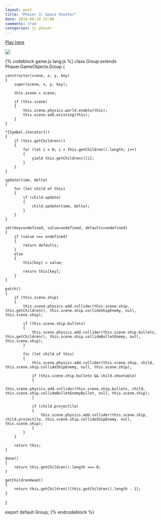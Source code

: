 ```yaml
---
layout: post
title: "Phaser 3: Space Shooter"
date: 2018-09-28 12:00
comments: true
categories: js phaser
---
```


[Play here](/dist/phaser/spaceshooter/)

<img src="/images/posts/phaser-3-space-shooter.png"/>

{% codeblock game.js lang:js %}
class Group extends Phaser.GameObjects.Group
{

	constructor(scene, x, y, key)
	{
		super(scene, x, y, key);

		this.scene = scene;

		if (this.scene)
		{
			this.scene.physics.world.enable(this);
			this.scene.add.existing(this);
		}
	}

	*[Symbol.iterator]()
	{
		if (this.getChildren())
		{
			for (let i = 0; i < this.getChildren().length; i++)
			{
				yield this.getChildren()[i];
			}
		}
	}

	update(time, delta)
	{
		for (let child of this)
		{
			if (child.update)
			{
				child.update(time, delta);
			}
		}
	}

	set(key=undefined, value=undefined, defaults=undefined)
	{
		if (value === undefined)
		{
			return defaults;
		}
		else
		{
			this[key] = value;

			return this[key];
		}
	}

	patch()
	{
		if (this.scene.ship)
		{
			this.scene.physics.add.collider(this.scene.ship, this.getChildren(), this.scene.ship.collideShipEnemy, null, this.scene.ship);

			if (this.scene.ship.bullets)
			{
				this.scene.physics.add.collider(this.scene.ship.bullets, this.getChildren(), this.scene.ship.collideBulletEnemy, null, this.scene.ship);
			}

			for (let child of this)
			{
				this.scene.physics.add.collider(this.scene.ship, child, this.scene.ship.collideShipEnemy, null, this.scene.ship);

				if (this.scene.ship.bullets && child.shootable)
				{
					this.scene.physics.add.collider(this.scene.ship.bullets, child, this.scene.ship.collideBulletEnemyBullet, null, this.scene.ship);
				}

				if (child.projectile)
				{
					this.scene.physics.add.collider(this.scene.ship, child.projectile, this.scene.ship.collideShipEnemy, null, this.scene.ship);
				}
			}
		}

		return this;
	}

	done()
	{
		return this.getChildren().length === 0;
	}

	getChildrenHead()
	{
		return this.getChildren()[this.getChildren().length - 1];
	}

}

export default Group;
{% endcodeblock %}

